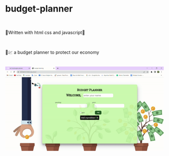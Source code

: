 # budget-planner

<br>
<p> ​💸​Written with html css and javascript​💸​</p>
<br>
<p>​💸​💹​ a budget planner to protect our economy</p>
<br>
 
<img src='images/budget.gif'>
